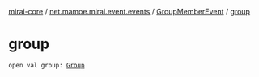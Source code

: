 [mirai-core](../../index.md) / [net.mamoe.mirai.event.events](../index.md) / [GroupMemberEvent](index.md) / [group](./group.md)

# group

`open val group: `[`Group`](../../net.mamoe.mirai.contact/-group/index.md)
